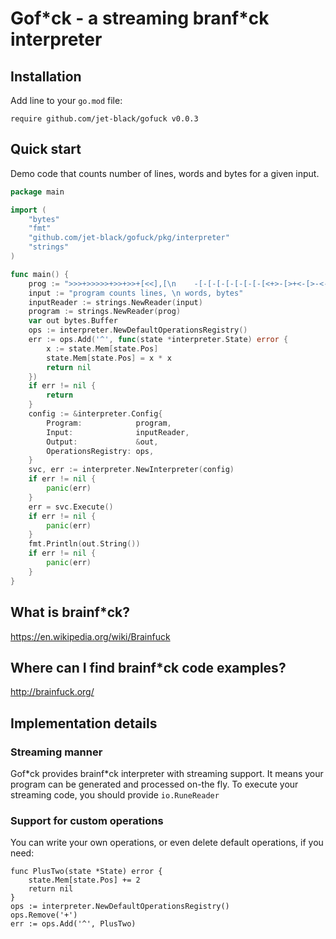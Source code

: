 Gof\*ck - a streaming branf\*ck interpreter
================================

## Installation

Add line to your `go.mod` file:

```
require github.com/jet-black/gofuck v0.0.3
```

## Quick start

Demo code that counts number of lines, words and bytes for a given input.

```go
package main

import (
	"bytes"
	"fmt"
	"github.com/jet-black/gofuck/pkg/interpreter"
	"strings"
)

func main() {
	prog := ">>>+>>>>>+>>+>>+[<<],[\n    -[-[-[-[-[-[-[-[<+>-[>+<-[>-<-[-[-[<++[<++++++>-]<\n        [>>[-<]<[>]<-]>>[<+>-[<->[-]]]]]]]]]]]]]]]]\n    <[-<<[-]+>]<<[>>>>>>+<<<<<<-]>[>]>>>>>>>+>[\n        <+[\n            >+++++++++<-[>-<-]++>[<+++++++>-[<->-]+[+>>>>>>]]\n            <[>+<-]>[>>>>>++>[-]]+<\n        ]>[-<<<<<<]>>>>\n    ],\n]+<++>>>[[+++++>>>>>>]<+>+[[<++++++++>-]<.<<<<<]>>>>>>>>]"
	input := "program counts lines, \n words, bytes"
	inputReader := strings.NewReader(input)
	program := strings.NewReader(prog)
	var out bytes.Buffer
	ops := interpreter.NewDefaultOperationsRegistry()
	err := ops.Add('^', func(state *interpreter.State) error {
		x := state.Mem[state.Pos]
		state.Mem[state.Pos] = x * x
		return nil
	})
	if err != nil {
		return
	}
	config := &interpreter.Config{
		Program:            program,
		Input:              inputReader,
		Output:             &out,
		OperationsRegistry: ops,
	}
	svc, err := interpreter.NewInterpreter(config)
	if err != nil {
		panic(err)
	}
	err = svc.Execute()
	if err != nil {
		panic(err)
	}
	fmt.Println(out.String())
	if err != nil {
		panic(err)
	}
}

```

## What is brainf\*ck?

https://en.wikipedia.org/wiki/Brainfuck

## Where can I find brainf\*ck code examples?

http://brainfuck.org/

## Implementation details

### Streaming manner
Gof\*ck provides brainf\*ck interpreter with streaming support.
It means your program can be generated and processed on-the fly.
To execute your streaming code, you should provide `io.RuneReader`

### Support for custom operations
You can write your own operations, or even delete default operations, if you need:
```
func PlusTwo(state *State) error {
	state.Mem[state.Pos] += 2
	return nil
}
ops := interpreter.NewDefaultOperationsRegistry()
ops.Remove('+')
err := ops.Add('^', PlusTwo)
```






